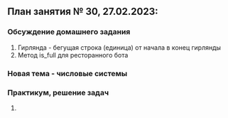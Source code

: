 ## План занятия № 30, 27.02.2023:

### Обсуждение домашнего задания
1. Гирлянда - бегущая строка (единица) от начала в конец гирлянды
2. Метод is_full для ресторанного бота 

### Новая тема - числовые системы


### Практикум, решение задач
1. 




